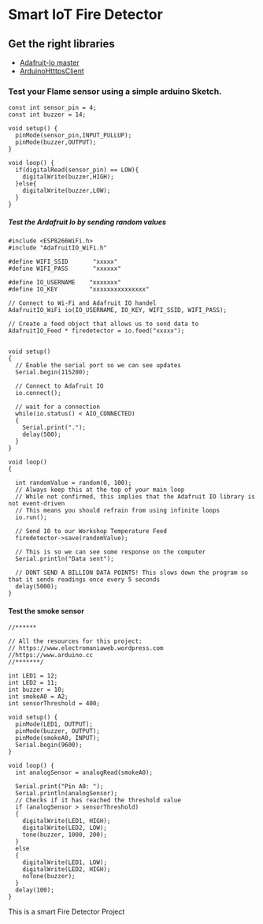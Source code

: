 # Smart IoT Fire Detector
## Get the right libraries 
- [Adafruit-Io master][def]
- [ArduinoHtttpsClient][def2]

### Test your Flame sensor using a simple arduino Sketch.

```
const int sensor_pin = 4;
const int buzzer = 14;

void setup() {
  pinMode(sensor_pin,INPUT_PULLUP);
  pinMode(buzzer,OUTPUT);
}

void loop() {
  if(digitalRead(sensor_pin) == LOW){
    digitalWrite(buzzer,HIGH);
  }else{
    digitalWrite(buzzer,LOW);
  }
}
```
##### **Test the Ardafruit Io by sending random values**

```
#include <ESP8266WiFi.h>
#include "AdafruitIO_WiFi.h"
 
#define WIFI_SSID       "xxxxx"
#define WIFI_PASS       "xxxxxx"
 
#define IO_USERNAME    "xxxxxxx"
#define IO_KEY         "xxxxxxxxxxxxxxx"
 
// Connect to Wi-Fi and Adafruit IO handel 
AdafruitIO_WiFi io(IO_USERNAME, IO_KEY, WIFI_SSID, WIFI_PASS);
 
// Create a feed object that allows us to send data to
AdafruitIO_Feed * firedetector = io.feed("xxxxx");
 

void setup() 
{
  // Enable the serial port so we can see updates 
  Serial.begin(115200);
 
  // Connect to Adafruit IO
  io.connect();
 
  // wait for a connection
  while(io.status() < AIO_CONNECTED) 
  {
    Serial.print(".");
    delay(500);
  }
}
 
void loop() 
{

  int randomValue = random(0, 100); 
  // Always keep this at the top of your main loop
  // While not confirmed, this implies that the Adafruit IO library is not event-driven
  // This means you should refrain from using infinite loops
  io.run();
 
  // Send 10 to our Workshop Temperature Feed
  firedetector->save(randomValue);
 
  // This is so we can see some response on the computer
  Serial.println("Data sent");
 
  // DONT SEND A BILLION DATA POINTS! This slows down the program so that it sends readings once every 5 seconds
  delay(5000);
}
```
#### Test the smoke sensor

```
//******

// All the resources for this project:
// https://www.electromaniaweb.wordpress.com 
//https://www.arduino.cc
//*******/

int LED1 = 12;
int LED2 = 11;
int buzzer = 10;
int smokeA0 = A2;
int sensorThreshold = 400;

void setup() {
  pinMode(LED1, OUTPUT);
  pinMode(buzzer, OUTPUT);
  pinMode(smokeA0, INPUT);
  Serial.begin(9600);
}

void loop() {
  int analogSensor = analogRead(smokeA0);

  Serial.print("Pin A0: ");
  Serial.println(analogSensor);
  // Checks if it has reached the threshold value
  if (analogSensor > sensorThreshold)
  {
    digitalWrite(LED1, HIGH);
    digitalWrite(LED2, LOW);
    tone(buzzer, 1000, 200);
  }
  else
  {
    digitalWrite(LED1, LOW);
    digitalWrite(LED2, HIGH);
    noTone(buzzer);
  }
  delay(100);
}
````
 This is a smart Fire Detector Project


[def]: https://github.com/AronAyub/Smart-IoT-Fire-Detector/blob/main/Adafruit_IO_Arduino-master.zip
[def2]: https://github.com/arduino-libraries/ArduinoHttpClient
